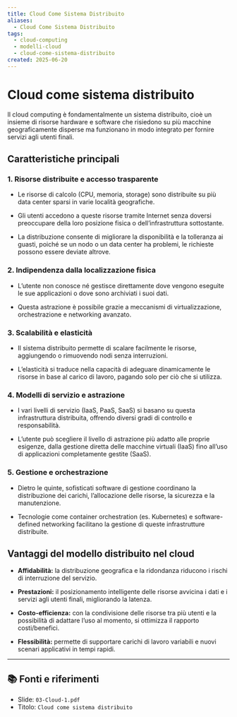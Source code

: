 ```yaml
---
title: Cloud Come Sistema Distribuito
aliases:
  - Cloud Come Sistema Distribuito
tags:
  - cloud-computing
  - modelli-cloud
  - cloud-come-sistema-distribuito
created: 2025-06-20
---
```

# Cloud come sistema distribuito

Il cloud computing è fondamentalmente un sistema distribuito, cioè un insieme di risorse hardware e software che risiedono su più macchine geograficamente disperse ma funzionano in modo integrato per fornire servizi agli utenti finali.

## Caratteristiche principali

### 1. Risorse distribuite e accesso trasparente

- Le risorse di calcolo (CPU, memoria, storage) sono distribuite su più data center sparsi in varie località geografiche.
    
- Gli utenti accedono a queste risorse tramite Internet senza doversi preoccupare della loro posizione fisica o dell’infrastruttura sottostante.
    
- La distribuzione consente di migliorare la disponibilità e la tolleranza ai guasti, poiché se un nodo o un data center ha problemi, le richieste possono essere deviate altrove.
    

### 2. Indipendenza dalla localizzazione fisica

- L’utente non conosce né gestisce direttamente dove vengono eseguite le sue applicazioni o dove sono archiviati i suoi dati.
    
- Questa astrazione è possibile grazie a meccanismi di virtualizzazione, orchestrazione e networking avanzato.
    

### 3. Scalabilità e elasticità

- Il sistema distribuito permette di scalare facilmente le risorse, aggiungendo o rimuovendo nodi senza interruzioni.
    
- L’elasticità si traduce nella capacità di adeguare dinamicamente le risorse in base al carico di lavoro, pagando solo per ciò che si utilizza.
    

### 4. Modelli di servizio e astrazione

- I vari livelli di servizio (IaaS, PaaS, SaaS) si basano su questa infrastruttura distribuita, offrendo diversi gradi di controllo e responsabilità.
    
- L’utente può scegliere il livello di astrazione più adatto alle proprie esigenze, dalla gestione diretta delle macchine virtuali (IaaS) fino all’uso di applicazioni completamente gestite (SaaS).
    

### 5. Gestione e orchestrazione

- Dietro le quinte, sofisticati software di gestione coordinano la distribuzione dei carichi, l’allocazione delle risorse, la sicurezza e la manutenzione.
    
- Tecnologie come container orchestration (es. Kubernetes) e software-defined networking facilitano la gestione di queste infrastrutture distribuite.
    

## Vantaggi del modello distribuito nel cloud

- **Affidabilità:** la distribuzione geografica e la ridondanza riducono i rischi di interruzione del servizio.
    
- **Prestazioni:** il posizionamento intelligente delle risorse avvicina i dati e i servizi agli utenti finali, migliorando la latenza.
    
- **Costo-efficienza:** con la condivisione delle risorse tra più utenti e la possibilità di adattare l’uso al momento, si ottimizza il rapporto costi/benefici.
    
- **Flessibilità:** permette di supportare carichi di lavoro variabili e nuovi scenari applicativi in tempi rapidi.


---

## 📚 Fonti e riferimenti  
- Slide: `03-Cloud-1.pdf`  
- Titolo: `Cloud come sistema distribuito`